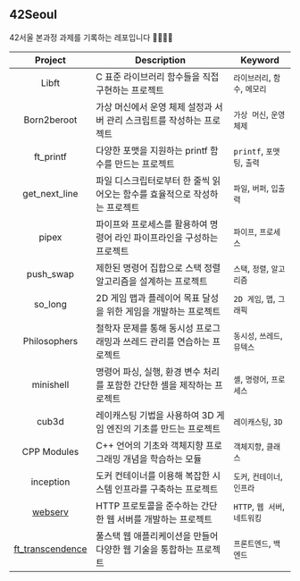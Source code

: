## 42Seoul

42서울 본과정 과제를 기록하는 레포입니다 👩🏻‍💻✨

|Project|Description|Keyword|
|:---:|---|---|
|Libft|C 표준 라이브러리 함수들을 직접 구현하는 프로젝트|`라이브러리`, `함수`, `메모리`|
|Born2beroot|가상 머신에서 운영 체제 설정과 서버 관리 스크립트를 작성하는 프로젝트|`가상 머신`, `운영 체제`|
|ft_printf|다양한 포맷을 지원하는 printf 함수를 만드는 프로젝트|`printf`, `포맷팅`, `출력`|
|get_next_line|파일 디스크립터로부터 한 줄씩 읽어오는 함수를 효율적으로 작성하는 프로젝트|`파일`, `버퍼`, `입출력`|
|pipex|파이프와 프로세스를 활용하여 명령어 라인 파이프라인을 구성하는 프로젝트|`파이프`, `프로세스`|
|push_swap|제한된 명령어 집합으로 스택 정렬 알고리즘을 설계하는 프로젝트|`스택`, `정렬`, `알고리즘`|
|so_long|2D 게임 맵과 플레이어 목표 달성을 위한 게임을 개발하는 프로젝트|`2D 게임`, `맵`, `그래픽`|
|Philosophers|철학자 문제를 통해 동시성 프로그래밍과 쓰레드 관리를 연습하는 프로젝트|`동시성`, `쓰레드`, `뮤텍스`|
|minishell|명령어 파싱, 실행, 환경 변수 처리를 포함한 간단한 셸을 제작하는 프로젝트|`셸`, `명령어`, `프로세스`|
|cub3d|레이캐스팅 기법을 사용하여 3D 게임 엔진의 기초를 만드는 프로젝트|`레이캐스팅`, `3D`|
|CPP Modules|C++ 언어의 기초와 객체지향 프로그래밍 개념을 학습하는 모듈|`객체지향`, `클래스`|
|inception|도커 컨테이너를 이용해 복잡한 시스템 인프라를 구축하는 프로젝트|`도커`, `컨테이너`, `인프라`|
|[webserv](https://github.com/K-NGINX/webserv)|HTTP 프로토콜을 준수하는 간단한 웹 서버를 개발하는 프로젝트|`HTTP`, `웹 서버`, `네트워킹`|
|[ft_transcendence](https://github.com/PongPong-Beeps/ft_transcendence)|풀스택 웹 애플리케이션을 만들어 다양한 웹 기술을 통합하는 프로젝트|`프론트엔드`, `백엔드`|
